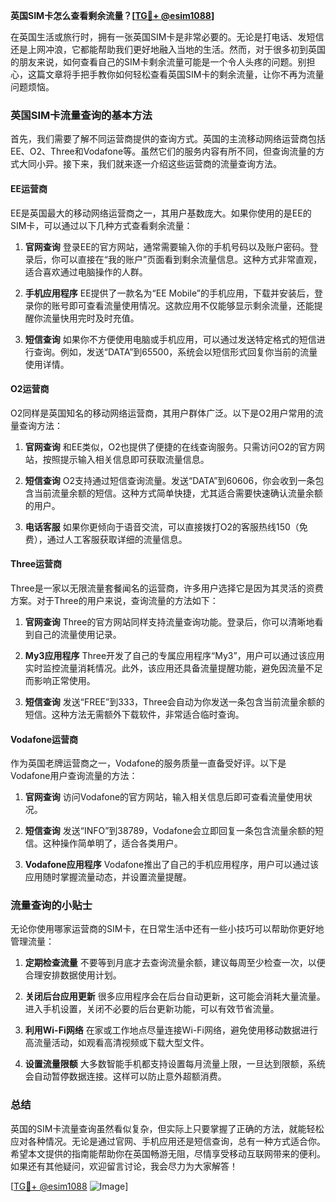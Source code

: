 **英国SIM卡怎么查看剩余流量？[[TG💪+ @esim1088](https://t.me/s/esim1088)]**

在英国生活或旅行时，拥有一张英国SIM卡是非常必要的。无论是打电话、发短信还是上网冲浪，它都能帮助我们更好地融入当地的生活。然而，对于很多初到英国的朋友来说，如何查看自己的SIM卡剩余流量可能是一个令人头疼的问题。别担心，这篇文章将手把手教你如何轻松查看英国SIM卡的剩余流量，让你不再为流量问题烦恼。

### 英国SIM卡流量查询的基本方法

首先，我们需要了解不同运营商提供的查询方式。英国的主流移动网络运营商包括EE、O2、Three和Vodafone等。虽然它们的服务内容有所不同，但查询流量的方式大同小异。接下来，我们就来逐一介绍这些运营商的流量查询方法。

#### EE运营商

EE是英国最大的移动网络运营商之一，其用户基数庞大。如果你使用的是EE的SIM卡，可以通过以下几种方式查看剩余流量：

1. **官网查询**
   登录EE的官方网站，通常需要输入你的手机号码以及账户密码。登录后，你可以直接在“我的账户”页面看到剩余流量信息。这种方式非常直观，适合喜欢通过电脑操作的人群。

2. **手机应用程序**
   EE提供了一款名为“EE Mobile”的手机应用，下载并安装后，登录你的账号即可查看流量使用情况。这款应用不仅能够显示剩余流量，还能提醒你流量快用完时及时充值。

3. **短信查询**
   如果你不方便使用电脑或手机应用，可以通过发送特定格式的短信进行查询。例如，发送“DATA”到65500，系统会以短信形式回复你当前的流量使用详情。

#### O2运营商

O2同样是英国知名的移动网络运营商，其用户群体广泛。以下是O2用户常用的流量查询方法：

1. **官网查询**
   和EE类似，O2也提供了便捷的在线查询服务。只需访问O2的官方网站，按照提示输入相关信息即可获取流量信息。

2. **短信查询**
   O2支持通过短信查询流量。发送“DATA”到60606，你会收到一条包含当前流量余额的短信。这种方式简单快捷，尤其适合需要快速确认流量余额的用户。

3. **电话客服**
   如果你更倾向于语音交流，可以直接拨打O2的客服热线150（免费），通过人工客服获取详细的流量信息。

#### Three运营商

Three是一家以无限流量套餐闻名的运营商，许多用户选择它是因为其灵活的资费方案。对于Three的用户来说，查询流量的方法如下：

1. **官网查询**
   Three的官方网站同样支持流量查询功能。登录后，你可以清晰地看到自己的流量使用记录。

2. **My3应用程序**
   Three开发了自己的专属应用程序“My3”，用户可以通过该应用实时监控流量消耗情况。此外，该应用还具备流量提醒功能，避免因流量不足而影响正常使用。

3. **短信查询**
   发送“FREE”到333，Three会自动为你发送一条包含当前流量余额的短信。这种方法无需额外下载软件，非常适合临时查询。

#### Vodafone运营商

作为英国老牌运营商之一，Vodafone的服务质量一直备受好评。以下是Vodafone用户查询流量的方法：

1. **官网查询**
   访问Vodafone的官方网站，输入相关信息后即可查看流量使用状况。

2. **短信查询**
   发送“INFO”到38789，Vodafone会立即回复一条包含流量余额的短信。这种操作简单明了，适合各类用户。

3. **Vodafone应用程序**
   Vodafone推出了自己的手机应用程序，用户可以通过该应用随时掌握流量动态，并设置流量提醒。

### 流量查询的小贴士

无论你使用哪家运营商的SIM卡，在日常生活中还有一些小技巧可以帮助你更好地管理流量：

1. **定期检查流量**
   不要等到月底才去查询流量余额，建议每周至少检查一次，以便合理安排数据使用计划。

2. **关闭后台应用更新**
   很多应用程序会在后台自动更新，这可能会消耗大量流量。进入手机设置，关闭不必要的后台更新功能，可以有效节省流量。

3. **利用Wi-Fi网络**
   在家或工作地点尽量连接Wi-Fi网络，避免使用移动数据进行高流量活动，如观看高清视频或下载大型文件。

4. **设置流量限额**
   大多数智能手机都支持设置每月流量上限，一旦达到限额，系统会自动暂停数据连接。这样可以防止意外超额消费。

### 总结

英国的SIM卡流量查询虽然看似复杂，但实际上只要掌握了正确的方法，就能轻松应对各种情况。无论是通过官网、手机应用还是短信查询，总有一种方式适合你。希望本文提供的指南能帮助你在英国畅游无阻，尽情享受移动互联网带来的便利。如果还有其他疑问，欢迎留言讨论，我会尽力为大家解答！

[[TG💪+ @esim1088](https://t.me/s/esim1088) ![Image](https://i.postimg.cc/4NQfJmqS/Snipaste-2025-05-13-00-14-12.png)]